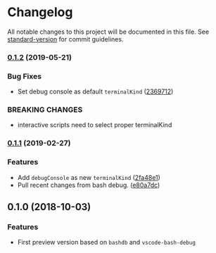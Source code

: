 # Changelog

All notable changes to this project will be documented in this file. See [standard-version](https://github.com/conventional-changelog/standard-version) for commit guidelines.

### [0.1.2](https://github.com/rogalmic/vscode-zsh-debug/compare/v0.1.1...v0.1.2) (2019-05-21)


### Bug Fixes

* Set debug console as default `terminalKind` ([2369712](https://github.com/rogalmic/vscode-zsh-debug/commit/2369712))


### BREAKING CHANGES

* interactive scripts need to select proper terminalKind



### [0.1.1](https://github.com/rogalmic/vscode-zsh-debug/compare/v0.1.0...v0.1.1) (2019-02-27)


### Features

* Add `debugConsole` as new `terminalKind` ([2fa48e1](https://github.com/rogalmic/vscode-zsh-debug/commit/2fa48e1))
* Pull recent changes from bash debug. ([e80a7dc](https://github.com/rogalmic/vscode-zsh-debug/commit/e80a7dc))



## 0.1.0 (2018-10-03)


### Features

* First preview version based on `bashdb` and `vscode-bash-debug`
